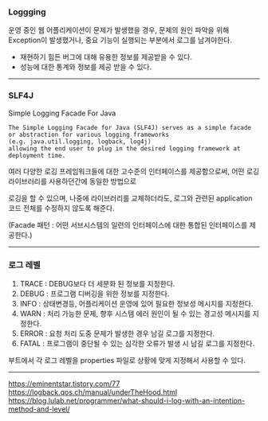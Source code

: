 ### Loggging

운영 중인 웹 어플리케이션이 문제가 발생했을 경우, 문제의 원인 파악을 위해 Exception이 발생했거나, 중요 기능이 실행되는 부분에서 로그를 남겨야한다.

- 재현하기 힘든 버그에 대해 유용한 정보를 제공받을 수 있다.
- 성능에 대한 통계와 정보를 제공 받을 수 있다.


---
### SLF4J

Simple Logging Facade For Java

```
The Simple Logging Facade for Java (SLF4J) serves as a simple facade or abstraction for various logging frameworks 
(e.g. java.util.logging, logback, log4j) 
allowing the end user to plug in the desired logging framework at deployment time.
```

여러 다양한 로깅 프레임워크들에 대한 고수준의 인터페이스를 제공함으로써, 어떤 로깅 라이브러리를 사용하던간에 동일한 방법으로

로깅을 할 수 있으며, 나중에 라이브러리를 교체하더라도, 로그와 관련된 application 코드 전체를 수정하지 않도록 해준다.

(Facade 패턴 : 어떤 서브시스템의 일련의 인터페이스에 대한 통합된 인터페이스를 제공한다.)

---
### 로그 레벨 

1. TRACE : DEBUG보다 더 세분화 된 정보를 지정한다.
2. DEBUG : 프로그램 디버깅을 위한 정보를 지정한다.
3. INFO : 상태변경등, 어플리케이션 운영에 있어 필요한 정보성 메시지를 지정한다.
4. WARN : 처리 가능한 문제, 향후 시스템 에러 원인이 될 수 있는 경고성 메시지를 지정한다.
5. ERROR : 요청 처리 도중 문제가 발생한 경우 남길 로그를 지정한다.
6. FATAL : 프로그램이 중단될 수 있는 심각한 오류가 발생 시 남길 로그를 지정한다.


부트에서 각 로그 레벨을 properties 파일로 상황에 맞게 지정해서 사용할 수 있다.

---


https://eminentstar.tistory.com/77
https://logback.qos.ch/manual/underTheHood.html
https://blog.lulab.net/programmer/what-should-i-log-with-an-intention-method-and-level/
